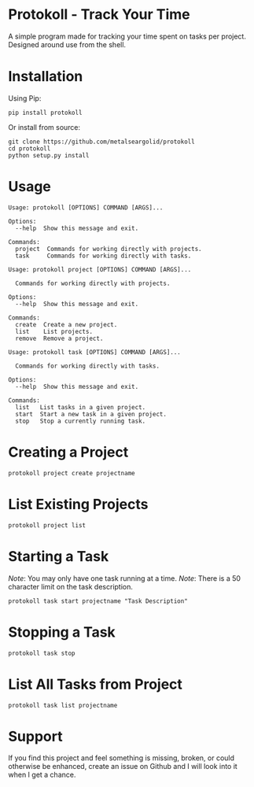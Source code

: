 # Protokoll - Track Your Time
A simple program made for tracking your time spent on tasks per project. Designed around use from the shell.

Installation
============
Using Pip:
```
pip install protokoll
```

Or install from source:
```
git clone https://github.com/metalseargolid/protokoll
cd protokoll
python setup.py install
```

Usage
=====
```
Usage: protokoll [OPTIONS] COMMAND [ARGS]...

Options:
  --help  Show this message and exit.

Commands:
  project  Commands for working directly with projects.
  task     Commands for working directly with tasks.
```
```
Usage: protokoll project [OPTIONS] COMMAND [ARGS]...

  Commands for working directly with projects.

Options:
  --help  Show this message and exit.

Commands:
  create  Create a new project.
  list    List projects.
  remove  Remove a project.
```
```
Usage: protokoll task [OPTIONS] COMMAND [ARGS]...

  Commands for working directly with tasks.

Options:
  --help  Show this message and exit.

Commands:
  list   List tasks in a given project.
  start  Start a new task in a given project.
  stop   Stop a currently running task.

```

Creating a Project
==================
```
protokoll project create projectname
```

List Existing Projects
======================
```
protokoll project list
```

Starting a Task
===============
*Note*: You may only have one task running at a time.
*Note*: There is a 50 character limit on the task description.
```
protokoll task start projectname "Task Description"
```

Stopping a Task
===============
```
protokoll task stop
```

List All Tasks from Project
===========================
```
protokoll task list projectname
```

Support
=======
If you find this project and feel something is missing, broken, or could otherwise be enhanced,
create an issue on Github and I will look into it when I get a chance.
